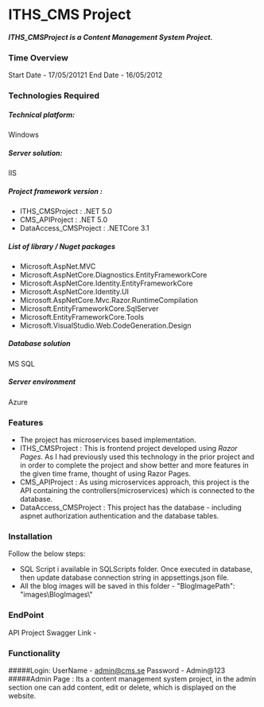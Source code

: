 # ITHS_CMS Project

#### _ITHS_CMSProject is a Content Management System Project._

### Time Overview
Start Date - 17/05/20121
End Date - 16/05/2012

### Technologies Required
##### Technical platform:
Windows
##### Server solution:
IIS
##### Project framework version :
- ITHS_CMSProject : .NET 5.0
- CMS_APIProject : .NET 5.0
- DataAccess_CMSProject : .NETCore 3.1
##### List of library / Nuget packages
- Microsoft.AspNet.MVC
- Microsoft.AspNetCore.Diagnostics.EntityFrameworkCore
- Microsoft.AspNetCore.Identity.EntityFrameworkCore
- Microsoft.AspNetCore.Identity.UI
- Microsoft.AspNetCore.Mvc.Razor.RuntimeCompilation
- Microsoft.EntityFrameworkCore.SqlServer
- Microsoft.EntityFrameworkCore.Tools
- Microsoft.VisualStudio.Web.CodeGeneration.Design
##### Database solution
MS SQL
#####  Server environment
Azure

### Features
- The project has microservices based implementation.
- ITHS_CMSProject : This is frontend project developed using _Razor Pages_. As I had previously used this technology in the prior project and in order to complete the project and show better and more features in the given time frame, thought of using Razor Pages.
- CMS_APIProject : As using microservices approach, this project is the API containing the controllers(microservices) which is connected to the database.
- DataAccess_CMSProject : This project has the database - including aspnet authorization authentication and the database tables.

### Installation 
Follow the below steps:
- SQL Script i available in SQLScripts folder. Once executed in database, then update database connection string in appsettings.json file.
- All the blog images will be saved in this folder - "BlogImagePath": "images\\BlogImages\\"

### EndPoint
API Project Swagger Link - 

### Functionality
#####Login:
UserName - admin@cms.se
Password - Admin@123
#####Admin Page : 
Its a content management system project, in the admin section one can add content, edit or delete, which is displayed on the website.



